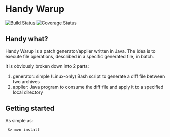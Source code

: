 # Handy Warup

[![Build Status](https://travis-ci.org/vidal-community/handy-warup.svg?branch=master)](https://travis-ci.org/vidal-community/handy-warup)
[![Coverage Status](https://coveralls.io/repos/vidal-community/handy-warup/badge.svg?branch=master&service=github)](https://coveralls.io/github/vidal-community/handy-warup?branch=master)

## Handy what?

Handy Warup is a patch generator/applier written in Java.
The idea is to execute file operations, described in a specific
generated file, in batch.

It is obviously broken down into 2 parts:

 1. generator: simple (Linux-only) Bash script to generate a diff
file between two archives
 2. applier: Java program to consume the diff file and apply it to
a specified local directory

## Getting started

As simple as:

```shell
 $> mvn install
```
